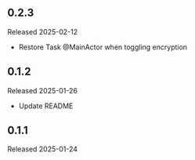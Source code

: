## 0.2.3

Released 2025-02-12

  - Restore Task @MainActor when toggling encryption

## 0.1.2

Released 2025-01-26

  - Update README

## 0.1.1

Released 2025-01-24


